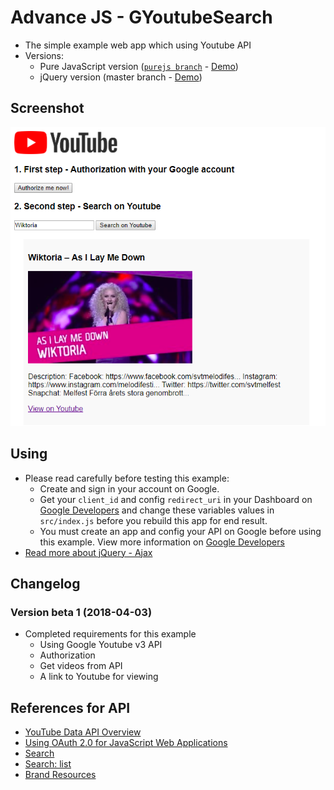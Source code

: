 # Advance JS - GYoutubeSearch
* The simple example web app which using Youtube API
* Versions:
    * Pure JavaScript version ([`purejs branch`](https://github.com/nguyenkhois/advjs-youtubesearch/tree/purejs) - [Demo](https://nguyenkhois.github.io/advjs-youtubesearch/demo/purejs/))
    * jQuery version (master branch - [Demo](https://nguyenkhois.github.io/advjs-youtubesearch/public/))

## Screenshot
![Screenshot](public/images/gyoutubesearch.png)

## Using
* Please read carefully before testing this example:
    * Create and sign in your account on Google.
    * Get your `client_id` and config `redirect_uri` in your Dashboard on [Google Developers](https://console.developers.google.com/) and change these variables values in `src/index.js` before you rebuild this app for end result.
    * You must create an app and config your API on Google before using this example. View more information on [Google Developers](https://developers.google.com/youtube/v3/getting-started)
* [Read more about jQuery - Ajax](http://api.jquery.com/jquery.ajax/)

## Changelog
### Version beta 1 (2018-04-03)
* Completed requirements for this example
    * Using Google Youtube v3 API
    * Authorization
    * Get videos from API
    * A link to Youtube for viewing
    
## References for API
* [YouTube Data API Overview](https://developers.google.com/youtube/v3/getting-started)
* [Using OAuth 2.0 for JavaScript Web Applications](https://developers.google.com/youtube/v3/guides/auth/client-side-web-apps)
* [Search](https://developers.google.com/youtube/v3/docs/search)
* [
Search: list](https://developers.google.com/youtube/v3/docs/search/list)
* [Brand Resources](https://www.youtube.com/yt/about/brand-resources/#logos-icons-colors)